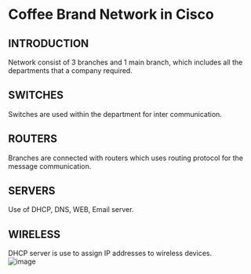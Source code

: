 # Coffee Brand Network in Cisco
<b><h2>INTRODUCTION</h2></b>
Network consist of 3 branches and 1 main branch, which includes all the departments that a company required. <br>
<b><h2>SWITCHES</h2></b>
Switches are used within the department for inter communication.<br>
<b><h2>ROUTERS</h2></b>
Branches are connected with routers which uses routing protocol for the message communication.<br>
<b><h2>SERVERS</h2></b>
Use of DHCP, DNS, WEB, Email server. 
<b><h2>WIRELESS</h2></b>
DHCP server is use to assign IP addresses to wireless devices.<br>
![image](https://user-images.githubusercontent.com/106014696/219909113-abf6ff1e-3a76-41c5-b784-5ab29cc40bb3.png)
